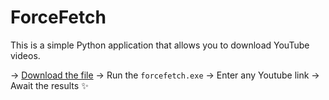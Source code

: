 # ForceFetch
This is a simple Python application that allows you to download YouTube videos.

-> [Download the file](https://github.com/ElijahHW/ForceFetch/raw/main/dist/forcefetch.exe) 
-> Run the `forcefetch.exe` 
-> Enter any Youtube link 
-> Await the results ✨
